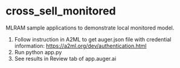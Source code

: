 # cross_sell_monitored
MLRAM sample applications to demonstrate local monitored model.
1. Follow instruction in A2ML to get auger.json file with credential information: https://a2ml.org/dev/authentication.html
2. Run python app.py
3. See results in Review tab of app.auger.ai
